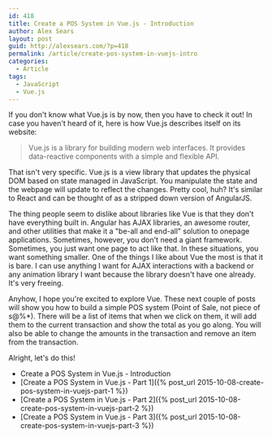 ```yaml
---
id: 418
title: Create a POS System in Vue.js - Introduction
author: Alex Sears
layout: post
guid: http://alexsears.com/?p=418
permalink: /article/create-pos-system-in-vuejs-intro
categories:
  - Article
tags:
  - JavaScript
  - Vue.js
---
```


If you don't know what Vue.js is by now, then you have to check it out!  In case you haven't heard of it, here is how Vue.js describes itself on its website:

> Vue.js is a library for building modern web interfaces. It provides data-reactive components with a simple and flexible API.

That isn't very specific.  Vue.js is a view library that updates the physical DOM based on state managed in JavaScript.  You manipulate the state and the webpage will update to reflect the changes.  Pretty cool, huh?  It's similar to React and can be thought of as a stripped down version of AngularJS.

<!--more-->

The thing people seem to dislike about libraries like Vue is that they don't have everything built in.  Angular has AJAX libraries, an awesome router, and other utilities that make it a "be-all and end-all" solution to onepage applications.  Sometimes, however, you don't need a giant framework.  Sometimes, you just want one page to act like that.  In these situations, you want something smaller.  One of the things I like about Vue the most is that it is bare.  I can use anything I want for AJAX interactions with a backend or any animation library I want because the library doesn't have one already.  It's very freeing.

Anyhow, I hope you're excited to explore Vue.  These next couple of posts will show you how to build a simple POS system (Point of Sale, not piece of s@%*).  There will be a list of items that when we click on them, it will add them to the current transaction and show the total as you go along.  You will also be able to change the amounts in the transaction and remove an item from the transaction.

Alright, let's do this!

- Create a POS System in Vue.js - Introduction
- [Create a POS System in Vue.js - Part 1]({% post_url 2015-10-08-create-pos-system-in-vuejs-part-1 %})
- [Create a POS System in Vue.js - Part 2]({% post_url 2015-10-08-create-pos-system-in-vuejs-part-2 %})
- [Create a POS System in Vue.js - Part 3]({% post_url 2015-10-08-create-pos-system-in-vuejs-part-3 %})